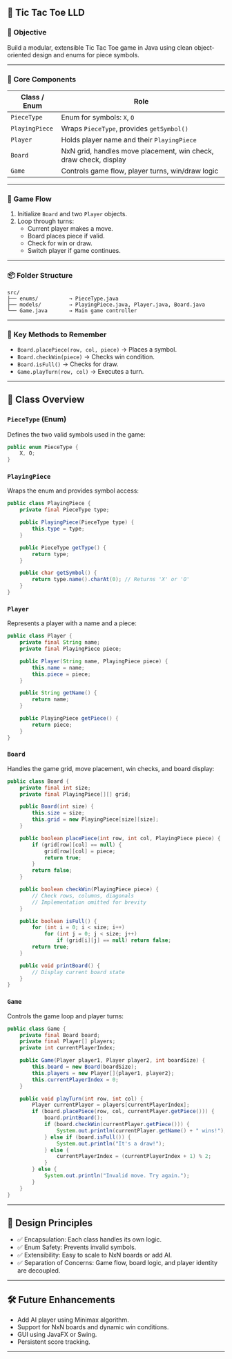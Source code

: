 ## 🧠 Tic Tac Toe LLD 

### 🎯 Objective
Build a modular, extensible Tic Tac Toe game in Java using clean object-oriented design and enums for piece symbols.

---

### 🧩 Core Components

| Class / Enum     | Role                                                                 |
|------------------|----------------------------------------------------------------------|
| `PieceType`      | Enum for symbols: `X`, `O`                                           |
| `PlayingPiece`   | Wraps `PieceType`, provides `getSymbol()`                            |
| `Player`         | Holds player name and their `PlayingPiece`                           |
| `Board`          | NxN grid, handles move placement, win check, draw check, display     |
| `Game`           | Controls game flow, player turns, win/draw logic                     |

---

### 🔄 Game Flow

1. Initialize `Board` and two `Player` objects.
2. Loop through turns:
   - Current player makes a move.
   - Board places piece if valid.
   - Check for win or draw.
   - Switch player if game continues.


---

### 📦 Folder Structure

```
src/
├── enums/          → PieceType.java
├── models/         → PlayingPiece.java, Player.java, Board.java
└── Game.java       → Main game controller
```

---



### 🧪 Key Methods to Remember

- `Board.placePiece(row, col, piece)` → Places a symbol.
- `Board.checkWin(piece)` → Checks win condition.
- `Board.isFull()` → Checks for draw.
- `Game.playTurn(row, col)` → Executes a turn.

---



## 🧩 Class Overview

### `PieceType` (Enum)
Defines the two valid symbols used in the game:
```java
public enum PieceType {
    X, O;
}
```

### `PlayingPiece`
Wraps the enum and provides symbol access:
```java
public class PlayingPiece {
    private final PieceType type;

    public PlayingPiece(PieceType type) {
        this.type = type;
    }

    public PieceType getType() {
        return type;
    }

    public char getSymbol() {
        return type.name().charAt(0); // Returns 'X' or 'O'
    }
}
```

### `Player`
Represents a player with a name and a piece:
```java
public class Player {
    private final String name;
    private final PlayingPiece piece;

    public Player(String name, PlayingPiece piece) {
        this.name = name;
        this.piece = piece;
    }

    public String getName() {
        return name;
    }

    public PlayingPiece getPiece() {
        return piece;
    }
}
```

### `Board`
Handles the game grid, move placement, win checks, and board display:
```java
public class Board {
    private final int size;
    private final PlayingPiece[][] grid;

    public Board(int size) {
        this.size = size;
        this.grid = new PlayingPiece[size][size];
    }

    public boolean placePiece(int row, int col, PlayingPiece piece) {
        if (grid[row][col] == null) {
            grid[row][col] = piece;
            return true;
        }
        return false;
    }

    public boolean checkWin(PlayingPiece piece) {
        // Check rows, columns, diagonals
        // Implementation omitted for brevity
    }

    public boolean isFull() {
        for (int i = 0; i < size; i++)
            for (int j = 0; j < size; j++)
                if (grid[i][j] == null) return false;
        return true;
    }

    public void printBoard() {
        // Display current board state
    }
}
```

### `Game`
Controls the game loop and player turns:
```java
public class Game {
    private final Board board;
    private final Player[] players;
    private int currentPlayerIndex;

    public Game(Player player1, Player player2, int boardSize) {
        this.board = new Board(boardSize);
        this.players = new Player[]{player1, player2};
        this.currentPlayerIndex = 0;
    }

    public void playTurn(int row, int col) {
        Player currentPlayer = players[currentPlayerIndex];
        if (board.placePiece(row, col, currentPlayer.getPiece())) {
            board.printBoard();
            if (board.checkWin(currentPlayer.getPiece())) {
                System.out.println(currentPlayer.getName() + " wins!");
            } else if (board.isFull()) {
                System.out.println("It's a draw!");
            } else {
                currentPlayerIndex = (currentPlayerIndex + 1) % 2;
            }
        } else {
            System.out.println("Invalid move. Try again.");
        }
    }
}
```

---

## 🧠 Design Principles

- ✅ Encapsulation: Each class handles its own logic.
- ✅ Enum Safety: Prevents invalid symbols.
- ✅ Extensibility: Easy to scale to NxN boards or add AI.
- ✅ Separation of Concerns: Game flow, board logic, and player identity are decoupled.

---

## 🛠️ Future Enhancements

- Add AI player using Minimax algorithm.
- Support for NxN boards and dynamic win conditions.
- GUI using JavaFX or Swing.
- Persistent score tracking.

---

